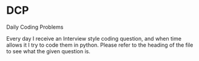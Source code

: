 # DCP
Daily Coding Problems

Every day I receive an Interview style coding question, and when time allows it I try to code them in python. Please refer to the heading of the file to see what the given question is. 
